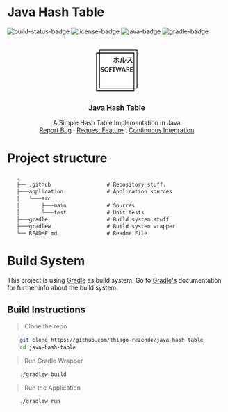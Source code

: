 # Java Hash Table
![build-status-badge] ![license-badge] ![java-badge] ![gradle-badge]
<!-- PROJECT LOGO -->
<br />
<div align="center">
  <a href="https://github.com/thiago-rezende/java-hash-table">
    <img src=".github/logo.png" alt="Logo" width="100" height="100">
  </a>

  <h3 align="center">Java Hash Table</h3>
  <p align="center">
    A Simple Hash Table Implementation in Java
    <br />
    <a href="https://github.com/thiago-rezende/java-hash-table/issues">Report Bug</a>
    ·
    <a href="https://github.com/thiago-rezende/java-hash-table/issues">Request Feature</a>
    .
    <a href="https://github.com/thiago-rezende/java-hash-table/actions">Continuous Integration</a>
  </p>
</div>

# Project structure
```
   .
   ├── .github                  # Repository stuff.
   ├───application              # Application sources
   │   └───src
   │       ├───main             # Sources
   │       └───test             # Unit tests
   ├───gradle                   # Build system stuff
   ├───gradlew                  # Build system wrapper
   └── README.md                # Readme File.
```

# Build System
This project is using [Gradle](https://gradle.org/) as build system. Go to [Gradle's](https://docs.gradle.org/current/) documentation for further info about the build system.

## Build Instructions

> Clone the repo
```sh
    git clone https://github.com/thiago-rezende/java-hash-table
    cd java-hash-table
```

> Run Gradle Wrapper
```sh
    ./gradlew build
```

> Run the Application
```sh
    ./gradlew run
```

<!-- Links -->
[gradle-url]: https://gradle.org/

<!-- Badges -->
[build-status-badge]: https://github.com/thiago-rezende/java-hash-table/workflows/build/badge.svg
[license-badge]: https://img.shields.io/badge/license-MIT-blue.svg?style=flat-square
[gradle-badge]: https://img.shields.io/badge/Gradle-6.7-green.svg?style=flat-square
[java-badge]: https://img.shields.io/badge/Java-15-orange.svg?style=flat-square